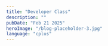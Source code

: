 ```yaml
---
title: "Developer Class"
description: ""
pubDate: "Feb 21 2025"
heroImage: "/blog-placeholder-3.jpg"
language: "cplus"
---
```

